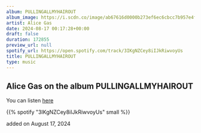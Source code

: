 ```yaml
---
album: PULLINGALLMYHAIROUT
album_image: https://i.scdn.co/image/ab67616d0000b273ef6ec6cbcc7b957e4f0c39d5
artist: Alice Gas
date: 2024-08-17 00:17:28+00:00
draft: false
duration: 172855
preview_url: null
spotify_url: https://open.spotify.com/track/3IKgNZCey8iIJkRiwvoyUs
title: PULLINGALLMYHAIROUT
type: music
---
```



## Alice Gas on the album PULLINGALLMYHAIROUT

You can listen [here](https://open.spotify.com/track/3IKgNZCey8iIJkRiwvoyUs)

{{% spotify "3IKgNZCey8iIJkRiwvoyUs" small %}}

added on August 17, 2024
